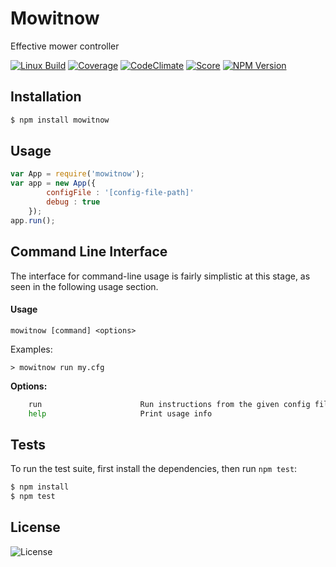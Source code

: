 # Mowitnow

  Effective mower controller

  [![Linux Build][build-image]][build-url]
  [![Coverage][coverage-image]][coverage-url]
  [![CodeClimate][codeclimate-image]][codeclimate-url]
  [![Score][score-image]][score-url]
  [![NPM Version][npm-image]][npm-url]

## Installation

```bash
$ npm install mowitnow
```

## Usage

```js
var App = require('mowitnow');
var app = new App({
        configFile : '[config-file-path]'
        debug : true
    });
app.run();
```
## Command Line Interface

The interface for command-line usage is fairly simplistic at this stage, as seen in the following usage section.

#### Usage
 `mowitnow [command] <options>`

Examples:

`> mowitnow run my.cfg`

 **Options:**

```bash
    run                      Run instructions from the given config file and return the final positions of mowers
    help                     Print usage info
```

## Tests

  To run the test suite, first install the dependencies, then run `npm test`:

```bash
$ npm install
$ npm test
```

## License

  ![License][license-image]

[npm-image]: https://img.shields.io/npm/v/mowitnow.svg?style=flat-square
[npm-url]: https://npmjs.org/package/mowitnow
[score-image]: https://img.shields.io/scrutinizer/g/huljo/mowitnow.svg?style=flat-square
[score-url]: https://scrutinizer-ci.com/g/Huljo/MowItNow
[build-image]: https://img.shields.io/travis/Huljo/MowItNow.svg?label=build&style=flat-square
[build-url]: https://travis-ci.org/Huljo/MowItNow
[coverage-image]: https://img.shields.io/coveralls/Huljo/MowItNow.svg?style=flat-square
[coverage-url]: https://coveralls.io/github/Huljo/MowItNow
[codeclimate-image]: https://img.shields.io/codeclimate/github/Huljo/MowItNow.svg?style=flat-square
[codeclimate-url]: https://codeclimate.com/github/Huljo/MowItNow
[license-image]: https://img.shields.io/npm/l/mowitnow.svg?style=flat-square
